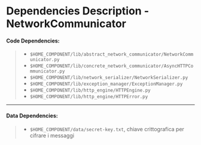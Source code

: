 # Dependencies Description - NetworkCommunicator


#### **Code Dependencies:**
> * `$HOME_COMPONENT/lib/abstract_network_communicator/NetworkCommunicator.py`
> * `$HOME_COMPONENT/lib/concrete_network_communicator/AsyncHTTPCommunicator.py`
> * `$HOME_COMPONENT/lib/network_serializer/NetworkSerializer.py`
> * `$HOME_COMPONENT/lib/exception_manager/ExceptionManager.py`
> * `$HOME_COMPONENT/lib/http_engine/HTTPEngine.py`
> * `$HOME_COMPONENT/lib/http_engine/HTTPError.py`

-----

#### **Data Dependencies:**
> * `$HOME_COMPONENT/data/secret-key.txt`, chiave crittografica per cifrare i messaggi